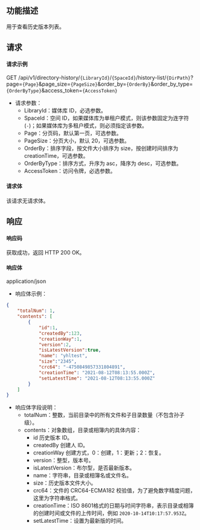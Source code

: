 ## 功能描述

用于查看历史版本列表。

## 请求

#### 请求示例  

GET /api/v1/directory-history/`{LibraryId}`/`{SpaceId}`/history-list/`{DirPath}`?page=`{Page}`&page_size=`{PageSize}`&order_by=`{OrderBy}`&order_by_type=`{OrderByType}`&access_token=`{AccessToken}`

- 请求参数：
  - LibraryId：媒体库 ID，必选参数。
  - SpaceId：空间 ID，如果媒体库为单租户模式，则该参数固定为连字符(`-`)；如果媒体库为多租户模式，则必须指定该参数。
  - Page：分页码，默认第一页，可选参数。
  - PageSize：分页大小，默认 20，可选参数。
  - OrderBy：排序字段，按文件大小排序为 size，按创建时间排序为 creationTime，可选参数。
  - OrderByType：排序方式，升序为 asc，降序为 desc，可选参数。
  - AccessToken：访问令牌，必选参数。

#### 请求体

该请求无请求体。

## 响应

#### 响应码

获取成功，返回 HTTP 200 OK。

#### 响应体

application/json

- 响应体示例：

```json
{
    "totalNum": 1,
    "contents": [
        {
            "id":1,
            "createdBy":123,
            "creationWay":1,
            "version":2,
            "isLatestVersion":true,
            "name": "yhltest",
            "size":"2345",
            "crc64": "-4750849857331804891",
            "creationTime": "2021-08-12T08:13:55.000Z",
            "setLatestTime": "2021-08-12T08:13:55.000Z"
        }
    ]
}
```
- 响应体字段说明：
  - totalNum：整数，当前目录中的所有文件和子目录数量（不包含孙子级）。
  - contents：对象数组，目录或相簿内的具体内容：
    - id 历史版本 ID。
    - createdBy 创建人 ID。
    - creationWay 创建方式，0：创建，1：更新；2：恢复。
    - version：整型，版本号。
    - isLatestVersion：布尔型，是否最新版本。
    - name：字符串，目录或相簿名或文件名。
    - size：历史版本文件大小。
    - crc64：文件的 CRC64-ECMA182 校验值，为了避免数字精度问题，这里为字符串格式。
    - creationTime：ISO 8601格式的日期与时间字符串，表示目录或相簿的创建时间或文件的上传时间，例如 `2020-10-14T10:17:57.953Z`。
    - setLatestTime：设置为最新版的时间。

